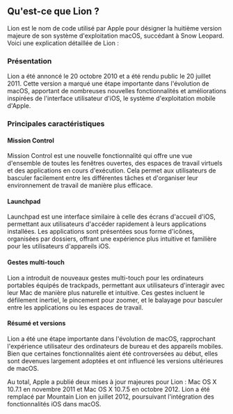 ## Qu'est-ce que Lion ?

Lion est le nom de code utilisé par Apple pour désigner la huitième version majeure de son système d'exploitation macOS, succédant à Snow Leopard. Voici une explication détaillée de Lion :

### Présentation

Lion a été annoncé le 20 octobre 2010 et a été rendu public le 20 juillet 2011. Cette version a marqué une étape importante dans l'évolution de macOS, apportant de nombreuses nouvelles fonctionnalités et améliorations inspirées de l'interface utilisateur d'iOS, le système d'exploitation mobile d'Apple.

### Principales caractéristiques

#### Mission Control

Mission Control est une nouvelle fonctionnalité qui offre une vue d'ensemble de toutes les fenêtres ouvertes, des espaces de travail virtuels et des applications en cours d'exécution. Cela permet aux utilisateurs de basculer facilement entre les différentes tâches et d'organiser leur environnement de travail de manière plus efficace.

#### Launchpad

Launchpad est une interface similaire à celle des écrans d'accueil d'iOS, permettant aux utilisateurs d'accéder rapidement à leurs applications installées. Les applications sont présentées sous forme d'icônes, organisées par dossiers, offrant une expérience plus intuitive et familière pour les utilisateurs d'appareils iOS.

#### Gestes multi-touch

Lion a introduit de nouveaux gestes multi-touch pour les ordinateurs portables équipés de trackpads, permettant aux utilisateurs d'interagir avec leur Mac de manière plus naturelle et intuitive. Ces gestes incluent le défilement inertiel, le pincement pour zoomer, et le balayage pour basculer entre les applications ou les espaces de travail.

#### Résumé et versions

Lion a été une étape importante dans l'évolution de macOS, rapprochant l'expérience utilisateur des ordinateurs de bureau et des appareils mobiles. Bien que certaines fonctionnalités aient été controversées au début, elles sont devenues largement adoptées et ont influencé les versions ultérieures de macOS.

Au total, Apple a publié deux mises à jour majeures pour Lion : Mac OS X 10.7.1 en novembre 2011 et Mac OS X 10.7.5 en octobre 2012. Lion a été remplacé par Mountain Lion en juillet 2012, poursuivant l'intégration des fonctionnalités iOS dans macOS.
